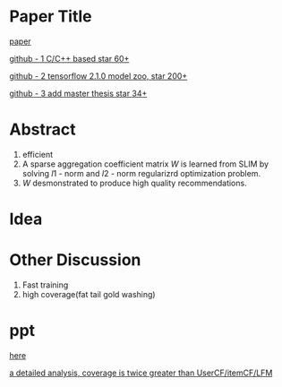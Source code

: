 # Paper Title

[paper](http://glaros.dtc.umn.edu/gkhome/fetch/papers/SLIM2011icdm.pdf)

[github - 1 C/C++ based star 60+](https://github.com/KarypisLab/SLIM)

[github - 2 tensorflow 2.1.0 model zoo, star 200+](https://github.com/SSSxCCC/Recommender-System)

[github - 3 add master thesis star 34+](https://github.com/SSSxCCC/SLIM-recommendation)

# Abstract

1. efficient
2. A sparse aggregation coefficient matrix $W$ is learned from SLIM by solving $l1$ - norm and $l2$ - norm regularizrd optimization problem.
3. $W$ desmonstrated to produce high quality recommendations.

# Idea

# Other Discussion

1. Fast training
2. high coverage(fat tail gold washing)

# ppt

[here](https://pdfs.semanticscholar.org/3b0c/39b323a8cc1a90b3fdee83dad2fd417bd0ce.pdf)

[a detailed analysis, coverage is twice greater than UserCF/itemCF/LFM](https://github.com/SSSxCCC/SLIM-recommendation/blob/master/%E5%9F%BA%E4%BA%8ESLIM%E7%9A%84%E6%8E%A8%E8%8D%90%E6%96%B9%E6%B3%95%E7%A0%94%E7%A9%B6.pdf)
